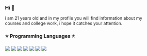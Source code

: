 ### Hi  👋   

i am 21 years old and in my profile you will find information about my courses and college work, i hope it catches your attention.

### :star: Programming Languages :star:

<img src="https://img.shields.io/badge/Python-000000?style=for-the-badge&logo=python&logoColor=cyan" />  <img src="https://img.shields.io/badge/JavaScript-000000?style=for-the-badge&logo=javascript&logoColor=cyan" />  <img src="https://img.shields.io/badge/TypeScript-000000?style=for-the-badge&logo=typescript&logoColor=cyan" />  <img src="https://img.shields.io/badge/C-000000?style=for-the-badge&logo=c&logoColor=cyan" />  <img src="https://img.shields.io/badge/C%2B%2B-000000?style=for-the-badge&logo=c%2B%2B&logoColor=cyan" />  <img src="https://img.shields.io/badge/Java-000000?style=for-the-badge&logo=java&logoColor=cyan" />  <img src="https://img.shields.io/badge/Kotlin-000000?&style=for-the-badge&logo=kotlin&logoColor=cyan" />


<!--
**Damazordon/Damazordon** is a ✨ _special_ ✨ repository because its `README.md` (this file) appears on your GitHub profile.

Here are some ideas to get you started:

- 🔭 I’m currently working on ...
- 🌱 I’m currently learning ...
- 👯 I’m looking to collaborate on ...
- 🤔 I’m looking for help with ...
- 💬 Ask me about ...
- 📫 How to reach me: ...
- 😄 Pronouns: ...
- ⚡ Fun fact: ...
-->
